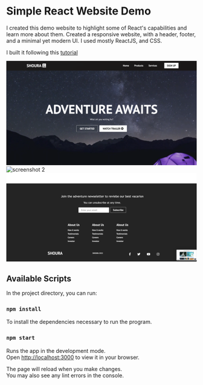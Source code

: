 # Simple React Website Demo

I created this demo website to highlight some of React's capabilities and learn more about them.  Created a responsive website, with a header, footer, and a minimal yet modern UI. I used mostly ReactJS, and CSS.

I built it following this [tutorial](https://www.youtube.com/watch?v=I2UBjN5ER4s)

![screenshot 1](/public/screenshots/Screenshot%201.png)
![screenshot 2](/public/screenshots/Screenshot%202.png)
![screenshot 3](/public/screenshots/Screenshot%203.png)

## Available Scripts

In the project directory, you can run:

### `npm install`
To install the dependencies necessary to run the program.

### `npm start`

Runs the app in the development mode.\
Open [http://localhost:3000](http://localhost:3000) to view it in your browser.

The page will reload when you make changes.\
You may also see any lint errors in the console.

